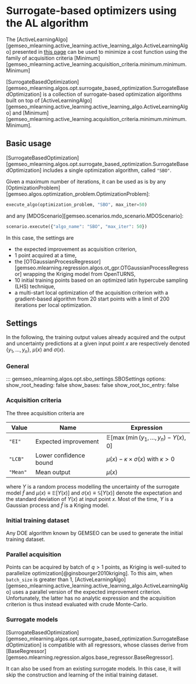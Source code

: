 <!--
Copyright 2021 IRT Saint Exupéry, https://www.irt-saintexupery.com

This work is licensed under the Creative Commons Attribution-ShareAlike 4.0
International License. To view a copy of this license, visit
http://creativecommons.org/licenses/by-sa/4.0/ or send a letter to Creative
Commons, PO Box 1866, Mountain View, CA 94042, USA.
-->
# Surrogate-based optimizers using the AL algorithm

The [ActiveLearningAlgo][gemseo_mlearning.active_learning.active_learning_algo.ActiveLearningAlgo]
presented in [this page](../active_learning/active_learning_algo.md)
can be used to minimize a cost function using the family of acquisition criteria
[Minimum][gemseo_mlearning.active_learning.acquisition_criteria.minimum.minimum.Minimum]

[SurrogateBasedOptimization][gemseo_mlearning.algos.opt.surrogate_based_optimization.SurrogateBasedOptimization]
is a collection of surrogate-based optimization algorithms
built on top of [ActiveLearningAlgo][gemseo_mlearning.active_learning.active_learning_algo.ActiveLearningAlgo]
and [Minimum][gemseo_mlearning.active_learning.acquisition_criteria.minimum.minimum.Minimum].

## Basic usage

[SurrogateBasedOptimization][gemseo_mlearning.algos.opt.surrogate_based_optimization.SurrogateBasedOptimization]
includes a single optimization algorithm,
called `"SBO"`.

Given a maximum number of iterations,
it can be used as is
by any [OptimizationProblem][gemseo.algos.optimization_problem.OptimizationProblem]:
```python
execute_algo(optimization_problem, "SBO", max_iter=50)
```
and any [MDOScenario][gemseo.scenarios.mdo_scenario.MDOScenario]:
```python
scenario.execute({"algo_name": "SBO", "max_iter": 50})
```

In this case,
the settings are

- the expected improvement as acquisition criterion,
- 1 point acquired at a time,
- the [OTGaussianProcessRegressor][gemseo.mlearning.regression.algos.ot_gpr.OTGaussianProcessRegressor]
  wrapping the Kriging model from OpenTURNS,
- 10 initial training points based on an optimized latin hypercube sampling (LHS) technique,
- a multi-start local optimization of the acquisition criterion
  with a gradient-based algorithm
  from 20 start points with a limit of 200 iterations per local optimization.

## Settings

In the following,
the training output values already acquired
and the output and uncertainty predictions at a given input point $x$
are respectively denoted $\{y_1,\ldots,y_n\}$,
$\mu(x)$ and $\sigma(x)$.

### General

::: gemseo_mlearning.algos.opt.sbo_settings.SBOSettings
    options:
      show_root_heading: false
      show_bases: false
      show_root_toc_entry: false

### Acquisition criteria

The three acquisition criteria are

| Value     | Name                   | Expression                                     |
|-----------|------------------------|------------------------------------------------|
| `"EI"`    | Expected improvement   | $\mathbb{E}[\max(\min(y_1,\dots,y_n)-Y(x),0]$  |
| `"LCB"`   | Lower confidence bound | $\mu(x)-\kappa\times\sigma(x)$ with $\kappa>0$ |
| `"Mean" ` | Mean output            | $\mu(x)$                                       |

where $Y$ is a random process modelling the uncertainty of the surrogate model $\hat{f}$ and
$\mu(x)\equiv\mathbb{E}[Y(x)]$ and $\sigma(x)\equiv\mathbb{S}[Y(x)]$ denote
the expectation and the standard deviation of $Y(x)$ at input point $x$.
Most of the time,
$Y$ is a Gaussian process and $\hat{f}$ is a Kriging model.

### Initial training dataset

Any DOE algorithm known by GEMSEO can be used to generate the initial training dataset.

### Parallel acquisition

Points can be acquired by batch of $q>1$ points,
as Kriging is well-suited to parallelize optimization[@ginsbourger2010kriging].
To this aim,
when `batch_size` is greater than 1,
[ActiveLearningAlgo][gemseo_mlearning.active_learning.active_learning_algo.ActiveLearningAlgo]
uses a parallel version of the expected improvement criterion.
Unfortunately,
the latter has no analytic expression
and the acquisition criterion is thus instead evaluated with crude Monte-Carlo.

### Surrogate models

[SurrogateBasedOptimization][gemseo_mlearning.algos.opt.surrogate_based_optimization.SurrogateBasedOptimization]
is compatible with all regressors,
whose classes derive from [BaseRegressor][gemseo.mlearning.regression.algos.base_regressor.BaseRegressor].

It can also be used from an existing surrogate models.
In this case, it will skip the construction and learning of the initial training dataset.
